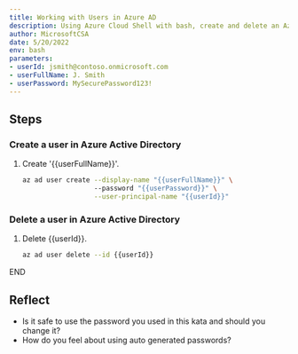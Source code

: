 ```yaml
---
title: Working with Users in Azure AD
description: Using Azure Cloud Shell with bash, create and delete an Azure Active Directory User.
author: MicrosoftCSA
date: 5/20/2022
env: bash
parameters:
- userId: jsmith@contoso.onmicrosoft.com
- userFullName: J. Smith
- userPassword: MySecurePassword123!
---
```


## Steps

### Create a user in Azure Active Directory

1. Create '{{userFullName}}'.

   ```bash
   az ad user create --display-name "{{userFullName}}" \ 
                     --password "{{userPassword}}" \
                     --user-principal-name "{{userId}}"
   ```

### Delete a user in Azure Active Directory

1. Delete {{userId}}.

   ```bash
   az ad user delete --id {{userId}}
   ```

END

## Reflect

- Is it safe to use the password you used in this kata and should you change it?
- How do you feel about using auto generated passwords?
